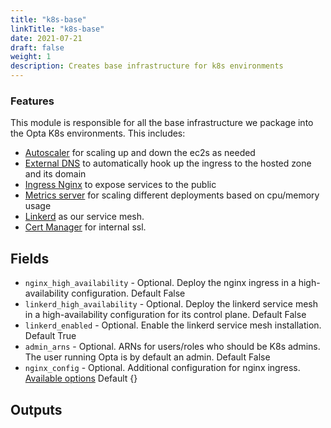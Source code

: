 ```yaml
---
title: "k8s-base"
linkTitle: "k8s-base"
date: 2021-07-21
draft: false
weight: 1
description: Creates base infrastructure for k8s environments
---
```


### Features

This module is responsible for all the base infrastructure we package into the Opta K8s environments. This includes:

- [Autoscaler](https://github.com/kubernetes/autoscaler) for scaling up and down the ec2s as needed
- [External DNS](https://github.com/kubernetes-sigs/external-dns) to automatically hook up the ingress to the hosted zone and its domain
- [Ingress Nginx](https://github.com/kubernetes/ingress-nginx) to expose services to the public
- [Metrics server](https://github.com/kubernetes-sigs/metrics-server) for scaling different deployments based on cpu/memory usage
- [Linkerd](https://linkerd.io/) as our service mesh.
- [Cert Manager](https://cert-manager.io/docs/) for internal ssl.


## Fields

- `nginx_high_availability` - Optional. Deploy the nginx ingress in a high-availability configuration. Default False
- `linkerd_high_availability` - Optional. Deploy the linkerd service mesh in a high-availability configuration for its control plane. Default False
- `linkerd_enabled` - Optional. Enable the linkerd service mesh installation. Default True
- `admin_arns` - Optional. ARNs for users/roles who should be K8s admins. The user running Opta is by default an admin. Default False
- `nginx_config` - Optional. Additional configuration for nginx ingress. [Available options](https://kubernetes.github.io/ingress-nginx/user-guide/nginx-configuration/configmap/#configuration-options) Default {}

## Outputs

